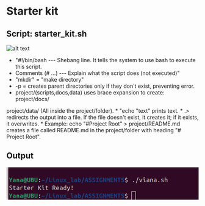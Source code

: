 # Starter kit
## Script: starter_kit.sh
![alt text](<./Screenshot from 2025-09-10 18-59-02-1.png>)

   * "#!/bin/bash --- Shebang line. It tells the system to use bash to execute this script.
   * Comments (# ...) --- Explain what the script does (not executed)"
   * "mkdir" = "make directory"
   * -p = creates parent directories only if they don't exist, preventing error.
   * project/(scripts,docs,data) uses brace expansion to create:
   project/docs/

   project/data/ (All inside the project/folder).
      * "echo "text" prints text.
      * .> redirects the output into a file. If the file doesn't exist, it creates it; if it exists, it overwrites.
      * Example: echo "#Project Root" > project/README.md creates a file called README.md in the project/folder with heading "# Project Root".
## Output
![alt text](<./Screenshot from 2025-09-10 19-17-44.png>)
